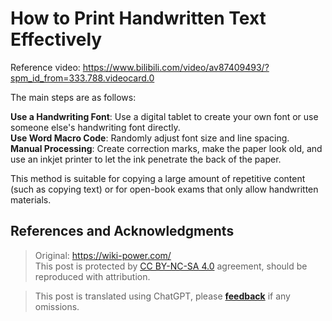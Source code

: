 # How to Print Handwritten Text Effectively

Reference video: <https://www.bilibili.com/video/av87409493/?spm_id_from=333.788.videocard.0>

The main steps are as follows:

**Use a Handwriting Font**: Use a digital tablet to create your own font or use someone else's handwriting font directly.  
**Use Word Macro Code**: Randomly adjust font size and line spacing.  
**Manual Processing**: Create correction marks, make the paper look old, and use an inkjet printer to let the ink penetrate the back of the paper.

This method is suitable for copying a large amount of repetitive content (such as copying text) or for open-book exams that only allow handwritten materials.

## References and Acknowledgments

> Original: <https://wiki-power.com/>  
> This post is protected by [CC BY-NC-SA 4.0](https://creativecommons.org/licenses/by/4.0/deed.en) agreement, should be reproduced with attribution.

> This post is translated using ChatGPT, please [**feedback**](https://github.com/linyuxuanlin/Wiki_MkDocs/issues/new) if any omissions.